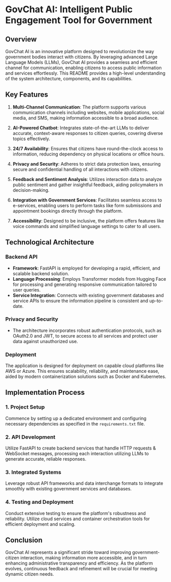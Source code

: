 # GovChat AI: Intelligent Public Engagement Tool for Government

## Overview

GovChat AI is an innovative platform designed to revolutionize the way government bodies interact with citizens. By leveraging advanced Large Language Models (LLMs), GovChat AI provides a seamless and efficient channel for communication, enabling citizens to access public information and services effortlessly. This README provides a high-level understanding of the system architecture, components, and its capabilities.

## Key Features

1. **Multi-Channel Communication**: The platform supports various communication channels including websites, mobile applications, social media, and SMS, making information accessible to a broad audience.

2. **AI-Powered Chatbot**: Integrates state-of-the-art LLMs to deliver accurate, context-aware responses to citizen queries, covering diverse topics effectively.

3. **24/7 Availability**: Ensures that citizens have round-the-clock access to information, reducing dependency on physical locations or office hours.

4. **Privacy and Security**: Adheres to strict data protection laws, ensuring secure and confidential handling of all interactions with citizens.

5. **Feedback and Sentiment Analysis**: Utilizes interaction data to analyze public sentiment and gather insightful feedback, aiding policymakers in decision-making.

6. **Integration with Government Services**: Facilitates seamless access to e-services, enabling users to perform tasks like form submissions and appointment bookings directly through the platform.

7. **Accessibility**: Designed to be inclusive, the platform offers features like voice commands and simplified language settings to cater to all users.

## Technological Architecture

### Backend API

- **Framework**: FastAPI is employed for developing a rapid, efficient, and scalable backend solution.
- **Language Processing**: Employs Transformer models from Hugging Face for processing and generating responsive communication tailored to user queries.
- **Service Integration**: Connects with existing government databases and service APIs to ensure the information pipeline is consistent and up-to-date.

### Privacy and Security

- The architecture incorporates robust authentication protocols, such as OAuth2.0 and JWT, to secure access to all services and protect user data against unauthorized use.

### Deployment

The application is designed for deployment on capable cloud platforms like AWS or Azure. This ensures scalability, reliability, and maintenance ease, aided by modern containerization solutions such as Docker and Kubernetes.

## Implementation Process

### 1. Project Setup

Commence by setting up a dedicated environment and configuring necessary dependencies as specified in the `requirements.txt` file.

### 2. API Development

Utilize FastAPI to create backend services that handle HTTP requests & WebSocket messages, processing each interaction utilizing LLMs to generate accurate, reliable responses.

### 3. Integrated Systems

Leverage robust API frameworks and data interchange formats to integrate smoothly with existing government services and databases.

### 4. Testing and Deployment

Conduct extensive testing to ensure the platform's robustness and reliability. Utilize cloud services and container orchestration tools for efficient deployment and scaling.

## Conclusion

GovChat AI represents a significant stride toward improving government-citizen interaction, making information more accessible, and in turn enhancing administrative transparency and efficiency. As the platform evolves, continuous feedback and refinement will be crucial for meeting dynamic citizen needs.
